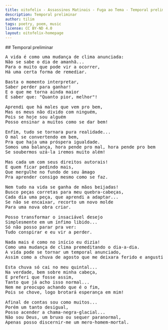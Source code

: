 ```yaml
---
title: oitofelix - Assassinos Matinais - Fuga ao Tema - Temporal preliminar
description: Temporal preliminar
author: tilim
tags: poetry, poem, music
license: CC BY-ND 4.0
layout: oitofelix-homepage
---
```

<div id="markdown" markdown="1">
## Temporal preliminar

<pre class="poem">
A vida é como uma mudança de clima anunciada:
Não se sabe o dia de amanhã...
Para o muito que pode vir a ocorrer,
Há uma certa forma de remediar.

Basta o momento interpretar,
Saber perder para ganhar!
E o que me torna ainda maior
É saber que: "Quanto pior, melhor"!

Aprendi que há males que vem pro bem,
Mas os meus não divido com ninguém,
Pois se hoje sou alguém
Posso ensinar a muitos como se dar bem!

Enfim, tudo se tornara pura realidade...
O mal se convertendo em bem,
Pra que haja uma próspera igualdade.
Somos uma balança, hora pende pro mal, hora pende pro bem
Se soubermos uzá-la iremos muito além!

Mas cada um com seus direitos autorais!
E quem ficar pedindo mais,
Que mergulhe no fundo de seu âmago
Pra aprender consigo mesmo como se faz.

Nem tudo na vida se ganha de mãos beijadas!
Busco peças corretas para meu quebra-cabeças,
Cada dia uma peça, que aprendi a adaptar...
Se não se encaixar, recorto um novo molde
Para uma nova obra criar.

Posso transformar o insaciável desejo
Simplesmente em um ínfimo libido...
Só não posso parar pra ver:
Tudo conspirar e eu vir a perder.

Nada mais é como no início eu dizia!
Como uma mudança de clima premeditando o dia-a-dia.
A vida pode se tornar um temporal anunciado,
Assim como a chuva de agosto que me deixara ferido e angustiado.

Esta chuva só cai no meu quintal...
Na verdade, bem sobre minha cabeça,
E preferi que fosse assim,
Tanto que já acho isso normal...
Nem me preocupo achando que é o fim,
Pois se chove, logo brotará esperança em mim!

Afinal de contas sou como muitos...
Porém um tanto desigual,
Posso acender a chama-negra-glacial...
Não sou Deus, um bruxo ou sequer paranormal,
Apenas posso discernir-me um mero-homem-mortal.
</pre>

</div>
